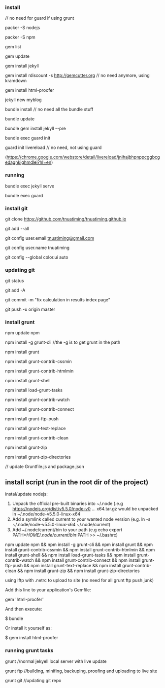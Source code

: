 

### install 
// no need for guard if using grunt 

packer -S nodejs

packer -S npm

gem list


gem update

gem install jekyll

gem install rdiscount -s http://gemcutter.org // no need anymore, using kramdown

gem install html-proofer

jekyll new myblog

bundle install // no need all the bundle stuff

bundle update

bundle gem install jekyll --pre

bundle exec guard init

guard init livereload // no need, not using guard

(https://chrome.google.com/webstore/detail/livereload/jnihajbhpnppcggbcgedagnkighmdlei?hl=en)

### running

bundle exec jekyll serve

bundle exec guard
 
 
### install git

git clone https://github.com/tnuatiming/tnuatiming.github.io

git add --all

git config user.email tnuatiming@gmail.com

git config user.name tnuatiming

git config --global color.ui auto

### updating git

git status

git add -A

git commit -m "fix calculation in results index page"

git push -u origin master 

### install grunt

npm update npm

npm install -g grunt-cli //the -g is to get grunt in the path

npm install grunt

npm install grunt-contrib-cssmin

npm install grunt-contrib-htmlmin

npm install grunt-shell

npm install load-grunt-tasks

npm install grunt-contrib-watch

npm install grunt-contrib-connect

npm install grunt-ftp-push

npm install grunt-text-replace

npm install grunt-contrib-clean

npm install grunt-zip

npm install grunt-zip-directories

// update Gruntfile.js and package.json

## install script (run in the root dir of the project)

instal/update nodejs:
1. Unpack the official pre-built binaries into ~/.node (.e.g https://nodejs.org/dist/v5.5.0/node-v0 … x64.tar.gz would be unpacked in ~/.node/node-v5.5.0-linux-x64
2. Add a symlink called current to your wanted node version (e.g. ln -s ~/.node/node-v5.5.0-linux-x64 ~/.node/current)
3. Add ~/.node/current/bin to your path (e.g echo export PATH=$HOME/.node/current/bin:$PATH >> ~/.bashrc)


npm update npm && npm install -g grunt-cli && npm install grunt && npm install grunt-contrib-cssmin &&  npm install grunt-contrib-htmlmin && npm install grunt-shell && npm install load-grunt-tasks && npm install grunt-contrib-watch && npm install grunt-contrib-connect && npm install grunt-ftp-push && npm install grunt-text-replace && npm install grunt-contrib-clean && npm install grunt-zip && npm install grunt-zip-directories

using lftp with .netrc to upload to site (no need for all grunt ftp push junk)

Add this line to your application's Gemfile:

gem 'html-proofer'

And then execute:

$ bundle

Or install it yourself as:

$ gem install html-proofer

### running grunt tasks

grunt //normal jekyell local server with live update

grunt ftp //building, minifing, backuping, proofing and uploading to live site

grunt git  //updating git repo

